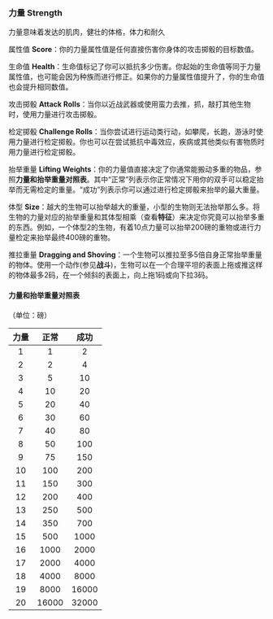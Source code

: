 ### 力量 Strength

力量意味着发达的肌肉，健壮的体格，体力和耐久

属性值
**Score**：你的力量属性值是任何直接伤害你身体的攻击掷骰的目标数值。

生命值
**Health**：生命值标记了你可以抵抗多少伤害。你起始的生命值等同于力量属性值，也可能会因为种族而进行修正。如果你的力量属性值提升了，你的生命值也会提升相同数值。

攻击掷骰 **Attack
Rolls**：当你以近战武器或使用蛮力去推，抓，敲打其他生物时，使用力量进行攻击掷骰。

检定掷骰 **Challenge
Rolls**：当你尝试进行运动类行动，如攀爬，长跑，游泳时使用力量进行检定掷骰。你也可以在尝试抵抗中毒效应，疾病或其他类似有害物质时用力量进行检定掷骰。

抬举重量 **Lifting
Weights**：你的力量值直接决定了你通常能搬动多重的物品，参照**力量和抬举重量对照表**。其中“正常”列表示你正常情况下用你的双手可以稳定抬举而无需检定的重量。“成功”列表示你可以通过进行检定掷骰来抬举的最大重量。

体型
**Size**：越大的生物可以抬举越大的重量，小型的生物则无法抬举那么多。将生物的力量对应的抬举重量和其体型相乘（查看**特征**）来决定你究竟可以抬举多重的东西。例如，一个体型2的生物，有着10点力量可以抬举200磅的重物或进行力量检定来抬举最终400磅的重物。

推拉重量 **Dragging and
Shoving**：一个生物可以推拉至多5倍自身正常抬举重量的物体。使用一个动作(参见**战斗**)，生物可以在一个合理平坦的表面上拖或推这样的物体最多2码，在一个倾斜的表面上，向上拖1码或向下拉3码。

#### 力量和抬举重量对照表

（单位：磅）

<table>
<thead>
<tr class="header">
<th style="text-align: center;">力量</th>
<th style="text-align: center;">正常</th>
<th style="text-align: center;">成功</th>
</tr>
</thead>
<tbody>
<tr class="odd">
<td style="text-align: center;">1</td>
<td style="text-align: center;">1</td>
<td style="text-align: center;">2</td>
</tr>
<tr class="even">
<td style="text-align: center;">2</td>
<td style="text-align: center;">2</td>
<td style="text-align: center;">4</td>
</tr>
<tr class="odd">
<td style="text-align: center;">3</td>
<td style="text-align: center;">5</td>
<td style="text-align: center;">10</td>
</tr>
<tr class="even">
<td style="text-align: center;">4</td>
<td style="text-align: center;">10</td>
<td style="text-align: center;">20</td>
</tr>
<tr class="odd">
<td style="text-align: center;">5</td>
<td style="text-align: center;">20</td>
<td style="text-align: center;">40</td>
</tr>
<tr class="even">
<td style="text-align: center;">6</td>
<td style="text-align: center;">30</td>
<td style="text-align: center;">60</td>
</tr>
<tr class="odd">
<td style="text-align: center;">7</td>
<td style="text-align: center;">40</td>
<td style="text-align: center;">80</td>
</tr>
<tr class="even">
<td style="text-align: center;">8</td>
<td style="text-align: center;">50</td>
<td style="text-align: center;">100</td>
</tr>
<tr class="odd">
<td style="text-align: center;">9</td>
<td style="text-align: center;">75</td>
<td style="text-align: center;">150</td>
</tr>
<tr class="even">
<td style="text-align: center;">10</td>
<td style="text-align: center;">100</td>
<td style="text-align: center;">200</td>
</tr>
<tr class="odd">
<td style="text-align: center;">11</td>
<td style="text-align: center;">150</td>
<td style="text-align: center;">300</td>
</tr>
<tr class="even">
<td style="text-align: center;">12</td>
<td style="text-align: center;">200</td>
<td style="text-align: center;">400</td>
</tr>
<tr class="odd">
<td style="text-align: center;">13</td>
<td style="text-align: center;">250</td>
<td style="text-align: center;">500</td>
</tr>
<tr class="even">
<td style="text-align: center;">14</td>
<td style="text-align: center;">350</td>
<td style="text-align: center;">700</td>
</tr>
<tr class="odd">
<td style="text-align: center;">15</td>
<td style="text-align: center;">500</td>
<td style="text-align: center;">1000</td>
</tr>
<tr class="even">
<td style="text-align: center;">16</td>
<td style="text-align: center;">1000</td>
<td style="text-align: center;">2000</td>
</tr>
<tr class="odd">
<td style="text-align: center;">17</td>
<td style="text-align: center;">2000</td>
<td style="text-align: center;">4000</td>
</tr>
<tr class="even">
<td style="text-align: center;">18</td>
<td style="text-align: center;">4000</td>
<td style="text-align: center;">8000</td>
</tr>
<tr class="odd">
<td style="text-align: center;">19</td>
<td style="text-align: center;">8000</td>
<td style="text-align: center;">16000</td>
</tr>
<tr class="even">
<td style="text-align: center;">20</td>
<td style="text-align: center;">16000</td>
<td style="text-align: center;">32000</td>
</tr>
</tbody>
</table>

